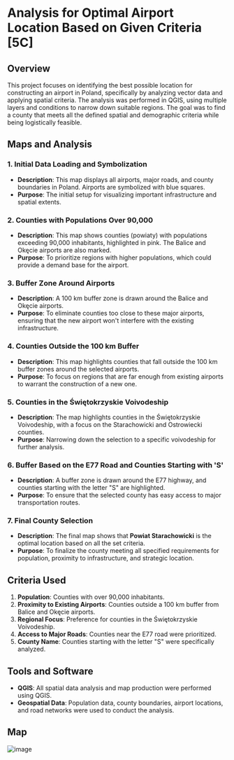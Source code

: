 # Analysis for Optimal Airport Location Based on Given Criteria [5C]

## Overview

This project focuses on identifying the best possible location for constructing an airport in Poland, specifically by analyzing vector data and applying spatial criteria. The analysis was performed in QGIS, using multiple layers and conditions to narrow down suitable regions. The goal was to find a county that meets all the defined spatial and demographic criteria while being logistically feasible.

## Maps and Analysis

### 1. **Initial Data Loading and Symbolization**
   - **Description**: This map displays all airports, major roads, and county boundaries in Poland. Airports are symbolized with blue squares.
   - **Purpose**: The initial setup for visualizing important infrastructure and spatial extents.

### 2. **Counties with Populations Over 90,000**
   - **Description**: This map shows counties (powiaty) with populations exceeding 90,000 inhabitants, highlighted in pink. The Balice and Okęcie airports are also marked.
   - **Purpose**: To prioritize regions with higher populations, which could provide a demand base for the airport.

### 3. **Buffer Zone Around Airports**
   - **Description**: A 100 km buffer zone is drawn around the Balice and Okęcie airports.
   - **Purpose**: To eliminate counties too close to these major airports, ensuring that the new airport won't interfere with the existing infrastructure.

### 4. **Counties Outside the 100 km Buffer**
   - **Description**: This map highlights counties that fall outside the 100 km buffer zones around the selected airports.
   - **Purpose**: To focus on regions that are far enough from existing airports to warrant the construction of a new one.

### 5. **Counties in the Świętokrzyskie Voivodeship**
   - **Description**: The map highlights counties in the Świętokrzyskie Voivodeship, with a focus on the Starachowicki and Ostrowiecki counties.
   - **Purpose**: Narrowing down the selection to a specific voivodeship for further analysis.

### 6. **Buffer Based on the E77 Road and Counties Starting with 'S'**
   - **Description**: A buffer zone is drawn around the E77 highway, and counties starting with the letter "S" are highlighted.
   - **Purpose**: To ensure that the selected county has easy access to major transportation routes.

### 7. **Final County Selection**
   - **Description**: The final map shows that **Powiat Starachowicki** is the optimal location based on all the set criteria.
   - **Purpose**: To finalize the county meeting all specified requirements for population, proximity to infrastructure, and strategic location.

## Criteria Used

1. **Population**: Counties with over 90,000 inhabitants.
2. **Proximity to Existing Airports**: Counties outside a 100 km buffer from Balice and Okęcie airports.
3. **Regional Focus**: Preference for counties in the Świętokrzyskie Voivodeship.
4. **Access to Major Roads**: Counties near the E77 road were prioritized.
5. **County Name**: Counties starting with the letter "S" were specifically analyzed.

## Tools and Software

- **QGIS**: All spatial data analysis and map production were performed using QGIS.
- **Geospatial Data**: Population data, county boundaries, airport locations, and road networks were used to conduct the analysis.

## Map

![image](https://github.com/user-attachments/assets/344b543b-8050-4c48-ae87-639d3a11566b)

